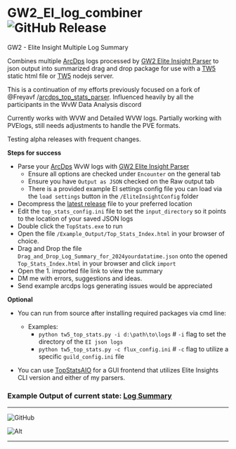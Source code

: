 # GW2_EI_log_combiner  ![GitHub Release](https://img.shields.io/github/v/release/Drevarr/GW2_EI_log_combiner?include_prereleases&display_name=release)

GW2 - Elite Insight Multiple Log Summary



Combines multiple [ArcDps](https://www.deltaconnected.com/arcdps/x64/) logs processed by [GW2 Elite Insight Parser](https://github.com/baaron4/GW2-Elite-Insights-Parser/releases) to json output into summarized drag and drop package for use with a [TW5](https://github.com/TiddlyWiki/TiddlyWiki5) static html file or [TW5](https://github.com/TiddlyWiki/TiddlyWiki5) nodejs server.  

This is a continuation of my efforts previously focused on a fork of @Freyavf /[arcdps_top_stats_parser](https://github.com/Drevarr/arcdps_top_stats_parser).  Influenced heavily by all the participants in the WvW Data Analysis discord 


Currently works with WVW and Detailed WVW logs. Partially working with PVElogs, still needs adjustments to handle the PVE formats.


Testing alpha releases with frequent changes.

**Steps for success**

 - Parse your [ArcDps](https://www.deltaconnected.com/arcdps/x64/) WvW logs with [GW2 Elite Insight Parser](https://github.com/baaron4/GW2-Elite-Insights-Parser/releases) 
     - Ensure all options are checked under `Encounter` on the general tab 
     - Ensure you have `Output as JSON` checked on the Raw output tab
     - There is a provided example EI settings config file you can load via the `load settings` button in the `/EliteInsightConfig` folder
 - Decompress the [latest release](https://github.com/Drevarr/GW2_EI_log_combiner/releases) file to your preferred location
 - Edit the `top_stats_config.ini` file to set the `input_directory` so it points to the location of your saved JSON logs
 - Double click the `TopStats.exe` to run
 - Open the file `/Example_Output/Top_Stats_Index.html` in your browser of choice.
 - Drag and Drop the file `Drag_and_Drop_Log_Summary_for_2024yourdatatime.json` onto the opened `Top_Stats_Index.html` in your browser and click `import`
 - Open the 1. imported file link to view the summary
 - DM me with errors, suggestions and ideas. 
 - Send example arcdps logs generating issues would be appreciated 
 
**Optional**
 - You can run from source after installing required packages via cmd line: 
   -  Examples:
      - `python tw5_top_stats.py -i d:\path\to\logs`  # `-i` flag to set the directory of the `EI json logs`
      - `python tw5_top_stats.py -c flux_config.ini`  # `-c` flag to utilize a specific `guild_config.ini` file

 - You can use [TopStatsAIO](https://github.com/darkharasho/TopStatsAIO) for a GUI frontend that utilizes Elite Insights CLI version and either of my parsers.

### Example Output of current state:  [Log Summary](https://wvwlogs.com/#202503052206-Log-Summary)

---

![GitHub](https://img.shields.io/github/license/Drevarr/GW2_EI_log_combiner)


![Alt](https://repobeats.axiom.co/api/embed/d07727b06a0bcacb7692ccd3c30bd9cfdb2394f7.svg "Repobeats analytics image")

---
